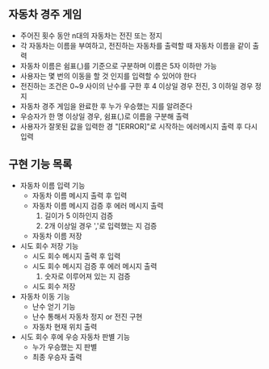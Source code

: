 ## 자동차 경주 게임
- 주어진 횟수 동안 n대의 자동차는 전진 또는 정지
- 각 자동차는 이름을 부여하고, 전진하는 자동차를 출력할 때 자동차 이름을 같이 출력
- 자동차 이름은 쉼표(,)를 기준으로 구분하며 이름은 5자 이하만 가능
- 사용자는 몇 번의 이동을 할 것 인지를 입력할 수 있어야 한다
- 전진하는 조건은 0~9 사이의 난수를 구한 후 4 이상일 경우 전진, 3 이하일 경우 정지
- 자동차 경주 게임을 완료한 후 누가 우승했는 지를 알려준다
- 우승자가 한 명 이상일 경우, 쉼표(,)로 이름을 구분해 출력
- 사용자가 잘못된 값을 입력한 경 "[ERROR]"로 시작하는 에러메시지 출력 후 다시 입력

## 구현 기능 목록
- 자동차 이름 입력 기능
    - 자동차 이름 메시지 출력 후 입력
    - 자동차 이름 메시지 검증 후 에러 메시지 출력
        1. 길이가 5 이하인지 검증
        2. 2개 이상일 경우 ','로 입력했는 지 검증
    - 자동차 이름 저장
- 시도 회수 저장 기능
    - 시도 회수 메시지 출력 후 입력
    - 시도 회수 메시지 검증 후 에러 메시지 출력
        1. 숫자로 이루어져 있는 지 검증
    - 시도 회수 저장
- 자동차 이동 기능
    - 난수 얻기 기능
    - 난수 통해서 자동차 정지 or 전진 구현
    - 자동차 현재 위치 출력
- 시도 회수 후에 우승 자동차 판별 기능
    - 누가 우승했는 지 판별
    - 최종 우승자 출력
